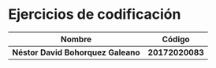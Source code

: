 Ejercicios de codificación
============
Nombre | Código
--|--
__Néstor David Bohorquez Galeano__ | __20172020083__
